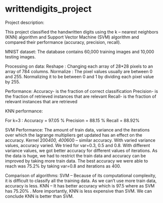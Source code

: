 # writtendigits_project

Project description:

This project classified the handwritten digits using the k – nearest neighbors (KNN) algorithm and Support Vector Machine (SVM) algorithm and compared their performance (accuracy, precision, recall).

MNIST dataset: The database contains 60,000 training images and 10,000 testing images. 

Processing on data:
Reshape : Changing each array of 28*28 pixels to an array of 784 columns.
Normalize : The pixel values usually are between 0 and 255. Normalizing it to be between 0 and 1 by dividing each pixel value by 255.

Performance:
Accuracy- is the fraction of correct classification
Precision- is the fraction of retrieved instances that are relevant
Recall- is the fraction of relevant instances that are retrieved

KNN performance:

For k=3 :
Accuracy = 97.05 %
Precision = 88.15 %
Recall = 88.92%

SVM Performance:
The amount of train data, variance and the iterations over which the lagrange multipliers get updated has an effect on the accuracy. 
Kernel 200*400, 400*600 –  similar accuracy.
With varied variance values, accuracy varied. We tried for var=0.3, 0.5 and 0.8. 
With different variance values, we got better accuracy for different values of iterations. 
As the data is huge, we had to restrict the train data and accuracy can be improved by taking more train data.
The best accuracy we were able to reach was 75.2% by taking var=0.8 and iterations as 400. 

Comparison of algorithms:
SVM – Because of its computational complexity, it is difficult to classify all the training data. 
As we can’t use more train data, accuracy is less.
KNN – It has better accuracy which is 97.5 where as SVM has 75.20% .
More importantly, KNN is less expensive than SVM.
We can conclude KNN is better than SVM.

